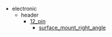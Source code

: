 * electronic
  * header
    * [12_pin](electronic/header/12_pin)
      * [surface_mount_right_angle](electronic/header/12_pin/surface_mount_right_angle)
